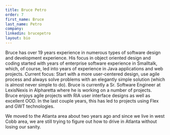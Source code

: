 ```yaml
---
title: Bruce Petro
order: 7
first_name: Bruce
last_name: Petro
company:
linkedin: brucepetro
layout: bio
---
```

Bruce has over 19 years experience in numerous types of software design and development experience. His focus in object oriented design and coding started with years of enterprise software experience in Smalltalk, which, of course, led into years of experience in Java applications and web projects. Current focus: Start with a more user-centered design, use agile process and always solve problems with an elegantly simple solution (which is almost never simple to do). Bruce is currently a Sr. Software Engineer at LexisNexis in Alpharetta where he is working on a number of projects. Bruce enjoys agile projects with RIA user interface designs as well as excellent OOD. In the last couple years, this has led to projects using Flex and GWT technologies.

We moved to the Atlanta area about two years ago and since we live in west Cobb area, we are still trying to figure out how to drive in Atlanta without losing our sanity.

